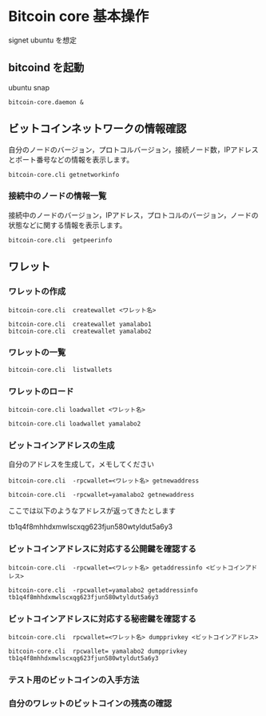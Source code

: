# Bitcoin core 基本操作

signet ubuntu を想定

## bitcoind を起動

ubuntu snap 

```
bitcoin-core.daemon &
```

## ビットコインネットワークの情報確認

自分のノードのバージョン，プロトコルバージョン，接続ノード数，IPアドレスとポート番号などの情報を表示します。

```
bitcoin-core.cli getnetworkinfo
```

### 接続中のノードの情報一覧

接続中のノードのバージョン，IPアドレス，プロトコルのバージョン，ノードの状態などに関する情報を表示します。

```
bitcoin-core.cli  getpeerinfo
```

## ワレット

### ワレットの作成

```
bitcoin-core.cli  createwallet <ワレット名>
```

```
bitcoin-core.cli  createwallet yamalabo1
bitcoin-core.cli  createwallet yamalabo2
```

### ワレットの一覧

```
bitcoin-core.cli  listwallets
```

### ワレットのロード

```
bitcoin-core.cli loadwallet <ワレット名>
```

```
bitcoin-core.cli loadwallet yamalabo2
```

### ビットコインアドレスの生成

自分のアドレスを生成して，メモしてください

```
bitcoin-core.cli  -rpcwallet=<ワレット名> getnewaddress
```

```
bitcoin-core.cli  -rpcwallet=yamalabo2 getnewaddress
```

ここでは以下のようなアドレスが返ってきたとします

 tb1q4f8mhhdxmwlscxqg623fjun580wtyldut5a6y3



### ビットコインアドレスに対応する公開鍵を確認する

```
bitcoin-core.cli  -rpcwallet=<ワレット名> getaddressinfo <ビットコインアドレス>
```

```
bitcoin-core.cli  -rpcwallet=yamalabo2 getaddressinfo tb1q4f8mhhdxmwlscxqg623fjun580wtyldut5a6y3
```

### ビットコインアドレスに対応する秘密鍵を確認する

```
bitcoin-core.cli  rpcwallet=<ワレット名> dumpprivkey <ビットコインアドレス>
```

```
bitcoin-core.cli  rpcwallet= yamalabo2 dumpprivkey tb1q4f8mhhdxmwlscxqg623fjun580wtyldut5a6y3
```

### テスト用のビットコインの入手方法


### 自分のワレットのビットコインの残高の確認